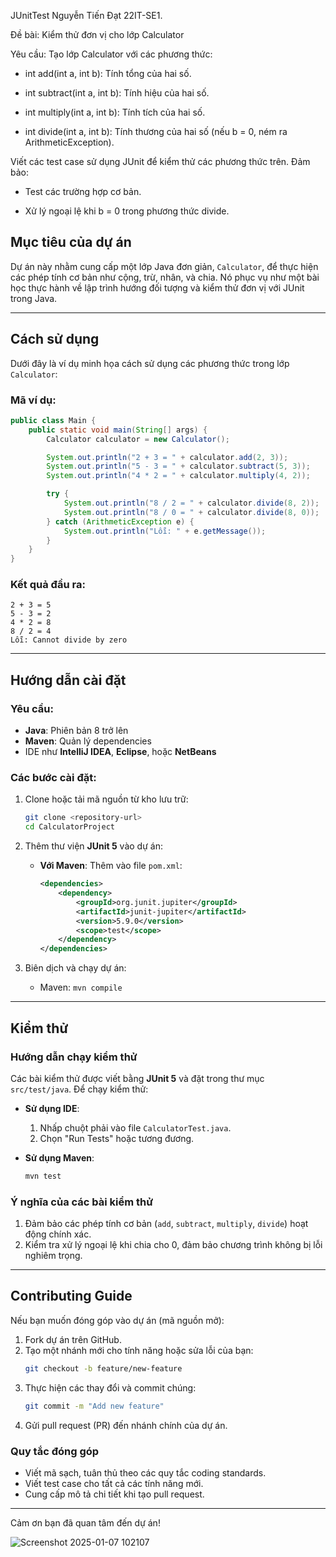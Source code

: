 JUnitTest Nguyễn Tiến Đạt 22IT-SE1.

Đề bài: Kiểm thử đơn vị cho lớp Calculator

Yêu cầu:
Tạo lớp Calculator với các phương thức:

+ int add(int a, int b): Tính tổng của hai số.

+ int subtract(int a, int b): Tính hiệu của hai số.

+ int multiply(int a, int b): Tính tích của hai số.

+ int divide(int a, int b): Tính thương của hai số (nếu b = 0, ném ra ArithmeticException).

Viết các test case sử dụng JUnit để kiểm thử các phương thức trên. Đảm bảo:

+ Test các trường hợp cơ bản.

+ Xử lý ngoại lệ khi b = 0 trong phương thức divide.
 

## Mục tiêu của dự án
Dự án này nhằm cung cấp một lớp Java đơn giản, `Calculator`, để thực hiện các phép tính cơ bản như cộng, trừ, nhân, và chia. Nó phục vụ như một bài học thực hành về lập trình hướng đối tượng và kiểm thử đơn vị với JUnit trong Java.

---

## Cách sử dụng

Dưới đây là ví dụ minh họa cách sử dụng các phương thức trong lớp `Calculator`:

### Mã ví dụ:
```java
public class Main {
    public static void main(String[] args) {
        Calculator calculator = new Calculator();

        System.out.println("2 + 3 = " + calculator.add(2, 3));
        System.out.println("5 - 3 = " + calculator.subtract(5, 3));
        System.out.println("4 * 2 = " + calculator.multiply(4, 2));

        try {
            System.out.println("8 / 2 = " + calculator.divide(8, 2));
            System.out.println("8 / 0 = " + calculator.divide(8, 0));
        } catch (ArithmeticException e) {
            System.out.println("Lỗi: " + e.getMessage());
        }
    }
}
```

### Kết quả đầu ra:
```
2 + 3 = 5
5 - 3 = 2
4 * 2 = 8
8 / 2 = 4
Lỗi: Cannot divide by zero
```

---

## Hướng dẫn cài đặt

### Yêu cầu:
- **Java**: Phiên bản 8 trở lên
- **Maven**: Quản lý dependencies
- IDE như **IntelliJ IDEA**, **Eclipse**, hoặc **NetBeans**

### Các bước cài đặt:
1. Clone hoặc tải mã nguồn từ kho lưu trữ:
   ```bash
   git clone <repository-url>
   cd CalculatorProject
   ```

2. Thêm thư viện **JUnit 5** vào dự án:
   - **Với Maven**: Thêm vào file `pom.xml`:
     ```xml
     <dependencies>
         <dependency>
             <groupId>org.junit.jupiter</groupId>
             <artifactId>junit-jupiter</artifactId>
             <version>5.9.0</version>
             <scope>test</scope>
         </dependency>
     </dependencies>
     ```
  

3. Biên dịch và chạy dự án:
   - Maven: `mvn compile`

---

## Kiểm thử

### Hướng dẫn chạy kiểm thử
Các bài kiểm thử được viết bằng **JUnit 5** và đặt trong thư mục `src/test/java`. Để chạy kiểm thử:

- **Sử dụng IDE**:
  1. Nhấp chuột phải vào file `CalculatorTest.java`.
  2. Chọn "Run Tests" hoặc tương đương.

- **Sử dụng Maven**:
  ```bash
  mvn test
  ```

### Ý nghĩa của các bài kiểm thử
1. Đảm bảo các phép tính cơ bản (`add`, `subtract`, `multiply`, `divide`) hoạt động chính xác.
2. Kiểm tra xử lý ngoại lệ khi chia cho 0, đảm bảo chương trình không bị lỗi nghiêm trọng.

---

## Contributing Guide

Nếu bạn muốn đóng góp vào dự án (mã nguồn mở):
1. Fork dự án trên GitHub.
2. Tạo một nhánh mới cho tính năng hoặc sửa lỗi của bạn:
   ```bash
   git checkout -b feature/new-feature
   ```
3. Thực hiện các thay đổi và commit chúng:
   ```bash
   git commit -m "Add new feature"
   ```
4. Gửi pull request (PR) đến nhánh chính của dự án.

### Quy tắc đóng góp
- Viết mã sạch, tuân thủ theo các quy tắc coding standards.
- Viết test case cho tất cả các tính năng mới.
- Cung cấp mô tả chi tiết khi tạo pull request.

---

Cảm ơn bạn đã quan tâm đến dự án!

![Screenshot 2025-01-07 102107](https://github.com/user-attachments/assets/9bc97448-2cd2-4372-b9d6-a122094f0bd3)

